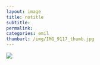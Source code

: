 ```yaml
---
layout: image
title: notitle
subtitle: 
permalink: 
categories: emil
thumburl: /img/IMG_9117_thumb.jpg
---
```

![](/img/IMG_9117_thumb.jpg)
